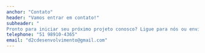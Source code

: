 ```yaml
---
anchor: "Contato"
header: "Vamos entrar em contato!"
subheader: "
Pronto para iniciar seu próximo projeto conosco? Ligue para nós ou envie-nos um e-mail e entraremos em contato com você o mais breve possível!"
telephone: "51 98910-4365"
email: "d2cdesenvolvimento@gmail.com"
---
```

